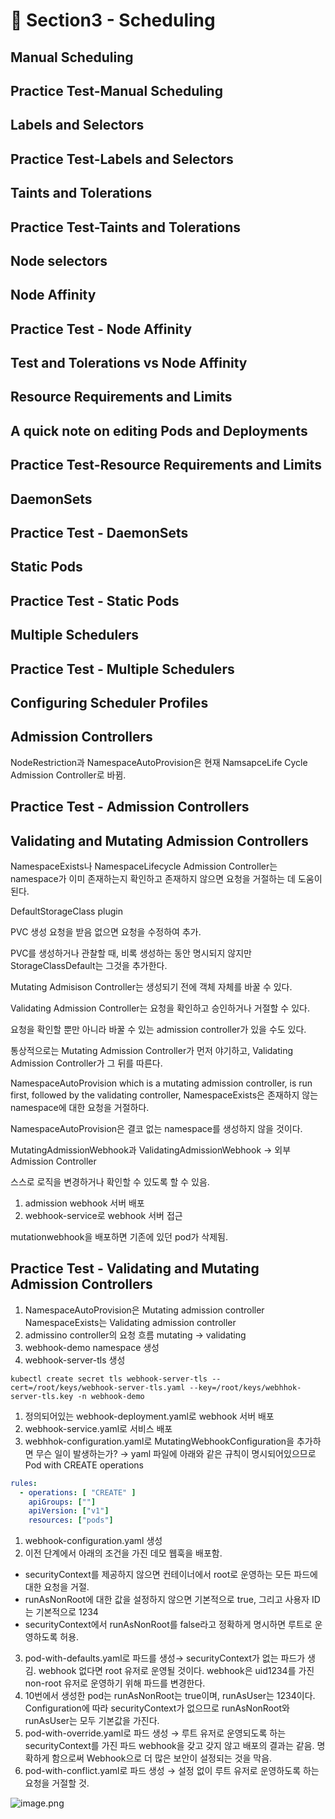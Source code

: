 # 🍨 Section3 - Scheduling

## Manual Scheduling


## Practice Test-Manual Scheduling


## Labels and Selectors


## Practice Test-Labels and Selectors


## Taints and Tolerations


## Practice Test-Taints and Tolerations


## Node selectors


## Node Affinity


## Practice Test - Node Affinity


## Test and Tolerations vs Node Affinity


## Resource Requirements and Limits


## A quick note on editing Pods and Deployments


## Practice Test-Resource Requirements and Limits


## DaemonSets


## Practice Test - DaemonSets


## Static Pods


## Practice Test - Static Pods


## Multiple Schedulers


## Practice Test - Multiple Schedulers


## Configuring Scheduler Profiles


## Admission Controllers


NodeRestriction과 NamespaceAutoProvision은 현재 NamsapceLife Cycle Admission Controller로 바뀜.


## Practice Test - Admission Controllers


## Validating and Mutating Admission Controllers


NamespaceExists나 NamespaceLifecycle Admission Controller는 namespace가 이미 존재하는지 확인하고 존재하지 않으면 요청을 거절하는 데 도움이 된다.


DefaultStorageClass plugin


PVC 생성 요청을 받음 없으면 요청을 수정하여 추가.


PVC를 생성하거나 관찰할 때, 비록 생성하는 동안 명시되지 않지만 StorageClassDefault는 그것을 추가한다.


Mutating Admisison Controller는 생성되기 전에 객체 자체를 바꿀 수 있다.


Validating Admission Controller는 요청을 확인하고 승인하거나 거절할 수 있다.


요청을 확인할 뿐만 아니라 바꿀 수 있는 admission controller가 있을 수도 있다.


통상적으로는 Mutating Admission Controller가 먼저 야기하고, Validating Admission Controller가 그 뒤를 따른다.


NamespaceAutoProvision which is a mutating admission controller, is run first, followed by the validating controller, NamespaceExists은 존재하지 않는 namespace에 대한 요청을 거절하다.


NamespaceAutoProvision은 결코 없는 namespace를 생성하지 않을 것이다.


MutatingAdmissionWebhook과 ValidatingAdmissionWebhook → 외부 Admission Controller


스스로 로직을 변경하거나 확인할 수 있도록 할 수 있음.

1. admission webhook 서버 배포
2. webhook-service로 webhook 서버 접근

mutationwebhook을 배포하면 기존에 있던 pod가 삭제됨.


## Practice Test - Validating and Mutating Admission Controllers

1. NamespaceAutoProvision은 Mutating admission controller
NamespaceExists는 Validating admission controller
2. admissino controller의 요청 흐름
mutating → validating
3. webhook-demo namespace 생성
4. webhook-server-tls 생성

```shell
kubectl create secret tls webhook-server-tls --cert=/root/keys/webhook-server-tls.yaml --key=/root/keys/webhhok-server-tls.key -n webhook-demo
```

1. 정의되어있는 webhook-deployment.yaml로 webhook 서버 배포
2. webhook-service.yaml로 서비스 배포
3. webhhok-configuration.yaml로 MutatingWebhookConfiguration을 추가하면 무슨 일이 발생하는가?
→ yaml 파일에 아래와 같은 규칙이 명시되어있으므로 Pod with CREATE operations

```yaml
rules:
  - operations: [ "CREATE" ]
    apiGroups: [""]
    apiVersion: ["v1"]
    resources: ["pods"]
```

1. webhook-configuration.yaml 생성
2. 이전 단계에서 아래의 조건을 가진 데모 웹훅을 배포함.
- securityContext를 제공하지 않으면 컨테이너에서 root로 운영하는 모든 파드에 대한 요청을 거절.
- runAsNonRoot에 대한 값을 설정하지 않으면 기본적으로 true, 그리고 사용자 ID는 기본적으로 1234
- securityContext에서 runAsNonRoot를 false라고 정확하게 명시하면 루트로 운영하도록 허용.
3. pod-with-defaults.yaml로 파드를 생성→ securityContext가 없는 파드가 생김.
webhook 없다면 root 유저로 운영될 것이다. webhook은 uid1234를 가진 non-root 유저로 운영하기 위해 파드를 변경한다.
4. 10번에서 생성한 pod는 runAsNonRoot는 true이며, runAsUser는 1234이다.
Configuration에 따라 securityContext가 없으므로 runAsNonRoot와 runAsUser는 모두 기본값을 가진다.
5. pod-with-override.yaml로 파드 생성 → 루트 유저로 운영되도록 하는 securityContext를 가진 파드
webhook을 갖고 갖지 않고 배포의 결과는 같음.
명확하게 함으로써 Webhook으로 더 많은 보안이 설정되는 것을 막음.
6. pod-with-conflict.yaml로 파드 생성 → 
설정 없이 루트 유저로 운영하도록 하는 요청을 거절할 것.

![image.png](https://prod-files-secure.s3.us-west-2.amazonaws.com/b2ea2032-00e9-4883-a13b-cb03cf5b2334/501c3b54-0de4-44d6-afe6-eca0c6373e4f/image.png?X-Amz-Algorithm=AWS4-HMAC-SHA256&X-Amz-Content-Sha256=UNSIGNED-PAYLOAD&X-Amz-Credential=ASIAZI2LB46626EUBVLN%2F20250328%2Fus-west-2%2Fs3%2Faws4_request&X-Amz-Date=20250328T140844Z&X-Amz-Expires=3600&X-Amz-Security-Token=IQoJb3JpZ2luX2VjEPb%2F%2F%2F%2F%2F%2F%2F%2F%2F%2FwEaCXVzLXdlc3QtMiJHMEUCIQDsgyTDpWfJB5LLsUvsyY2lXauWwFumTlIBWbqEoyPYcwIgAmQ8qilDFg0x44i%2Bs8MZFhdSiQ8Knsa4%2F4j4B1IlSvsq%2FwMIXxAAGgw2Mzc0MjMxODM4MDUiDFWbboc4d%2FZNWFIelCrcA%2Bg2Axq%2BROmBaJ%2F6uEzybvm31irHBzlZg8pU9w5VptE%2FMI9W3CjmscpvW7JSX8IwBYQS1sMpI4EchlpQcxdC1xpTyO0DHATlCcFBKkEBPgGX3Z4zDx6eAPB7QTn%2B%2Fo14Kk8BTryhktWvOfPpBiFYvv3x%2BG6YW8lI%2FZ%2FAlF8lFaN2foQd2anfmch%2BhdnanOWVzJZBgM3XxTJha9hVB3W%2FIjvHZPzX7K2I2daH0TWhdTBN1EpX1Lebk28e3rga%2BFKhwyZ%2FATlEV3NCWZiTfcKXtPLQYcXKyowEeHZqBIlMwcoFcG1HllhREX8fUEWZZbA9V1lEKFAVI6goVZoWFNVgUD4ktmiXFoSjH8A51hiWWKwW3BQDUSWF8iRQincp0kLxSP8LWciZJ2W9AehP9Va%2FHgma47Z5KVTWkhPd7rMAo2DQgdxXbQkpAwsYfAs8IMZ1EiHrSpKMVAGZH45l%2FCUlr5732bUq5dN%2BGCi%2BW6KL6Coy79krMW7VnsJ5PmIqE6ADECI67xtYYwhl%2Bthzt82T3%2B9MgAgTfyJ7m8%2Fu%2FEjF7aHEuzPWv7OxXcaQ3dY2kHyR7NImWYQwHpE0BxecmUUO84pzT%2Fq7pgb2J%2BsyoVGAAJBpI2vZi43EHg546PkhMM%2FRmr8GOqUBwCR7ObvbNIUVFAVM%2BXO547OOXUnLbj7iuiz9m%2BdxFNiRg21iJkqRhNtGnNawPiwNK0used2ZNwOQW%2BiFGT3Yks49j0hvWr2FKkflHEFtzAf62pjDYFdWOtNBSMPhKZp6Vbgtj5ua%2BPEMj7Cgx6tP5nu%2BWPFKyboz9GRetxYhm56vTcrwdlBGZ0HfmSrwAM9VliXtFIejwqV%2B6rG8TuiPDCTgV%2FJc&X-Amz-Signature=502dc8eb96b90d23c809502e6d9a232c1f979eb70efbfa3739bfa38f26772550&X-Amz-SignedHeaders=host&x-id=GetObject)

